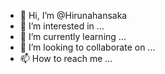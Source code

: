- 👋 Hi, I’m @Hirunahansaka
- 👀 I’m interested in ...
- 🌱 I’m currently learning ...
- 💞️ I’m looking to collaborate on ...
- 📫 How to reach me ...

<!---
Hiruhansa/Hiruhansa is a ✨ special ✨ repository because its `README.md` (this file) appears on your GitHub profile.
You can click the Preview link to take a look at your changes.
--->
